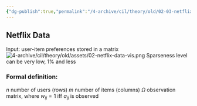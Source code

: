 ```yaml
---
{"dg-publish":true,"permalink":"/4-archive/cil/theory/old/02-03-netflix-data/","tags":["eth/cil/theory"],"created":"","updated":""}
---
```


## Netflix Data
Input: user-item preferences stored in a matrix
![4-archive/cil/theory/old/assets/02-netflix-data-vis.png](/img/user/4-archive/cil/theory/old/assets/02-netflix-data-vis.png)
Sparseness level can be very low, 1% and less

### Formal definition:
$n$ number of users (rows)
$m$ number of items (columns)
$\Omega$ observation matrix, where $w_{i j} = 1$ iff $a_{i j}$ is observed